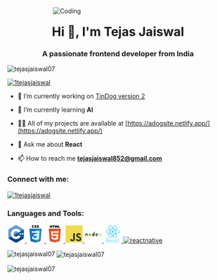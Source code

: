 <img align="right" alt="Coding" width="400" src="https://cdn.dribbble.com/users/1162077/screenshots/3848914/programmer.gif">
 <h1 align="center">Hi 👋, I'm Tejas Jaiswal</h1>
<h3 align="center">A passionate frontend developer from India</h3>

<p align="left"> <img src="https://komarev.com/ghpvc/?username=tejasjaiswal07&label=Profile%20views&color=0e75b6&style=flat" alt="tejasjaiswal07" /> </p>

<p align="left"> <a href="https://twitter.com/1tejasjaiswal" target="__blank"><img src="https://img.shields.io/twitter/follow/1tejasjaiswal?logo=twitter&style=for-the-badge" alt="1tejasjaiswal" /></a> </p>

- 🔭 I’m currently working on [TinDog version 2](https://adogsite.netlify.app/)

- 🌱 I’m currently learning **AI**

- 👨‍💻 All of my projects are available at [https://adogsite.netlify.app/](https://adogsite.netlify.app/)

- 💬 Ask me about **React**

- 📫 How to reach me **tejasjaiswal852@gmail.com**


<h3 align="left">Connect with me:</h3>
<p align="left">
<a href="https://twitter.com/1tejasjaiswal" target="blank"><img align="center" src="https://raw.githubusercontent.com/rahuldkjain/github-profile-readme-generator/master/src/images/icons/Social/twitter.svg" alt="1tejasjaiswal" height="30" width="40" /></a>
</p>

<h3 align="left">Languages and Tools:</h3>
<p align="left"> <a href="https://www.w3schools.com/cpp/" target="_blank" rel="noreferrer"> <img src="https://raw.githubusercontent.com/devicons/devicon/master/icons/cplusplus/cplusplus-original.svg" alt="cplusplus" width="40" height="40"/> </a> <a href="https://www.w3schools.com/css/" target="_blank" rel="noreferrer"> <img src="https://raw.githubusercontent.com/devicons/devicon/master/icons/css3/css3-original-wordmark.svg" alt="css3" width="40" height="40"/> </a> <a href="https://www.w3.org/html/" target="_blank" rel="noreferrer"> <img src="https://raw.githubusercontent.com/devicons/devicon/master/icons/html5/html5-original-wordmark.svg" alt="html5" width="40" height="40"/> </a> <a href="https://developer.mozilla.org/en-US/docs/Web/JavaScript" target="_blank" rel="noreferrer"> <img src="https://raw.githubusercontent.com/devicons/devicon/master/icons/javascript/javascript-original.svg" alt="javascript" width="40" height="40"/> </a> <a href="https://nodejs.org" target="_blank" rel="noreferrer"> <img src="https://raw.githubusercontent.com/devicons/devicon/master/icons/nodejs/nodejs-original-wordmark.svg" alt="nodejs" width="40" height="40"/> </a> <a href="https://reactjs.org/" target="_blank" rel="noreferrer"> <img src="https://raw.githubusercontent.com/devicons/devicon/master/icons/react/react-original-wordmark.svg" alt="react" width="40" height="40"/> </a> <a href="https://reactnative.dev/" target="_blank" rel="noreferrer"> <img src="https://reactnative.dev/img/header_logo.svg" alt="reactnative" width="40" height="40"/> </a> </p>

<p><img align="left" src="https://github-readme-stats.vercel.app/api/top-langs?username=tejasjaiswal07&show_icons=true&locale=en&layout=compact" alt="tejasjaiswal07" /></p>

<p>&nbsp;<img align="center" src="https://github-readme-stats.vercel.app/api?username=tejasjaiswal07&show_icons=true&locale=en" alt="tejasjaiswal07" /></p>

<p><img align="center" src="https://github-readme-streak-stats.herokuapp.com/?user=tejasjaiswal07&" alt="tejasjaiswal07" /></p>
